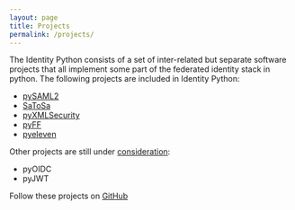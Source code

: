 ```yaml
---
layout: page
title: Projects
permalink: /projects/
---
```


The Identity Python consists of a set of inter-related but separate software projects
that all implement some part of the federated identity stack in python. The following 
projects are included in Identity Python: 

* [pySAML2](https://github.com/IdentityPython/pysaml2)
* [SaToSa](https://github.com/IdentityPython/SATOSA)
* [pyXMLSecurity](https://github.com/IdentityPython/pyXMLSecurity)
* [pyFF](https://github.com/IdentityPython/pyFF)
* [pyeleven](https://github.com/IdentityPython/pyeleven) 

Other projects are still under [consideration](https://github.com/IdentityPython/IdentityPython.github.io/wiki/Adding-and-Removing-Software-Projects-to-idpy):
* pyOIDC
* pyJWT


Follow these projects on [GitHub](https://github.com/IdentityPython)
